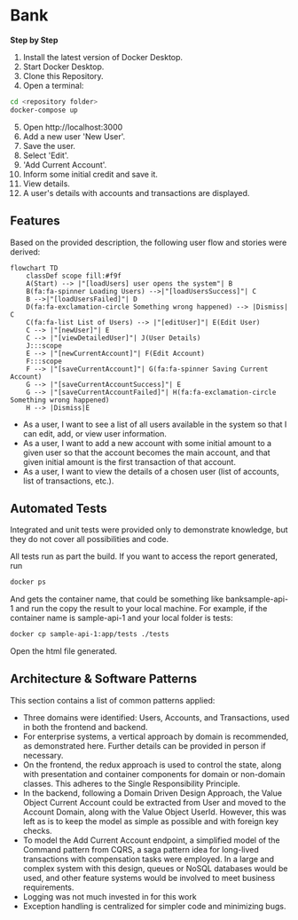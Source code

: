 # Bank

**Step by Step**

1. Install the latest version of Docker Desktop.
2. Start Docker Desktop.
3. Clone this Repository.
4. Open a terminal:

```sh
cd <repository folder>
docker-compose up
```

5. Open http://localhost:3000
6. Add a new user 'New User'.
7. Save the user.
8. Select 'Edit'.
9. 'Add Current Account'.
10. Inform some initial credit and save it.
11. View details.
12. A user's details with accounts and transactions are displayed.

## Features

Based on the provided description, the following user flow and stories were derived:

```mermaid
flowchart TD
    classDef scope fill:#f9f
    A(Start) --> |"[loadUsers] user opens the system"| B
    B(fa:fa-spinner Loading Users) -->|"[loadUsersSuccess]"| C
    B -->|"[loadUsersFailed]"| D
    D(fa:fa-exclamation-circle Something wrong happened) --> |Dismiss| C
    C(fa:fa-list List of Users) --> |"[editUser]"| E(Edit User)
    C --> |"[newUser]"| E
    C --> |"[viewDetailedUser]"| J(User Details)
    J:::scope
    E --> |"[newCurrentAccount]"| F(Edit Account)
    F:::scope
    F --> |"[saveCurrentAccount]"| G(fa:fa-spinner Saving Current Account)
    G --> |"[saveCurrentAccountSuccess]"| E
    G --> |"[saveCurrentAccountFailed]"| H(fa:fa-exclamation-circle Something wrong happened)
    H --> |Dismiss|E
```

- As a user, I want to see a list of all users available in the system so that I can edit, add, or view user information.
- As a user, I want to add a new account with some initial amount to a given user so that the account becomes the main account, and that given initial amount is the first transaction of that account.
- As a user, I want to view the details of a chosen user (list of accounts, list of transactions, etc.).

## Automated Tests

Integrated and unit tests were provided only to demonstrate knowledge, but they do not cover all possibilities and code.

All tests run as part the build. If you want to access the report generated, run

```sh
docker ps
```

And gets the container name, that could be something like banksample-api-1 and run the copy the result to your local machine. For example, if the container name is sample-api-1 and your local folder is tests:

```sh
docker cp sample-api-1:app/tests ./tests
```

Open the html file generated.

## Architecture & Software Patterns

This section contains a list of common patterns applied:

- Three domains were identified: Users, Accounts, and Transactions, used in both the frontend and backend.
- For enterprise systems, a vertical approach by domain is recommended, as demonstrated here. Further details can be provided in person if necessary.
- On the frontend, the redux approach is used to control the state, along with presentation and container components for domain or non-domain classes. This adheres to the Single Responsibility Principle.
- In the backend, following a Domain Driven Design Approach, the Value Object Current Account could be extracted from User and moved to the Account Domain, along with the Value Object UserId. However, this was left as is to keep the model as simple as possible and with foreign key checks.
- To model the Add Current Account endpoint, a simplified model of the Command pattern from CQRS, a saga pattern idea for long-lived transactions with compensation tasks were employed. In a large and complex system with this design, queues or NoSQL databases would be used, and other feature systems would be involved to meet business requirements.
- Logging was not much invested in for this work
- Exception handling is centralized for simpler code and minimizing bugs.
